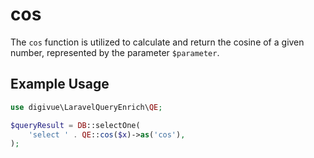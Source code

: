 # cos

The `cos` function is utilized to calculate and return the cosine of a given number, represented by the
parameter `$parameter`.

## Example Usage

```php
use digivue\LaravelQueryEnrich\QE;

$queryResult = DB::selectOne(
    'select ' . QE::cos($x)->as('cos'),
);
```